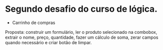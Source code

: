 # Segundo desafio do curso de lógica.

- Carrinho de compras

Proposta: construir um formulário, ler o produto selecionado na combobox, extrair o nome, preço, quantidade, fazer um cálculo de soma, zerar campos quando necessário e criar botão de limpar. 
